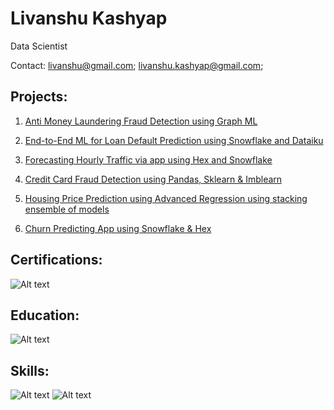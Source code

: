 # Livanshu Kashyap
Data Scientist

Contact: livanshu@gmail.com; livanshu.kashyap@gmail.com; 

## Projects:
1.  [Anti Money Laundering Fraud Detection using Graph ML](https://github.com/livanshu/Data_Science_Portfolio/tree/main/Projects/AML_TigerGraph_GSQL)

2.  [End-to-End ML for Loan Default Prediction using Snowflake and Dataiku](https://github.com/livanshu/Data_Science_Portfolio/tree/main/Projects/Loan_Default_Prediction_EndtoEnd_Snowflake_Dataiku)

3.  [Forecasting Hourly Traffic via app using Hex and Snowflake](https://app.hex.tech/97c67ab9-65ac-445a-9631-8c7227752a75/app/730b4a51-f606-4fb2-90d0-be276be64a49/latest)

4.  [Credit Card Fraud Detection using Pandas, Sklearn & Imblearn](https://github.com/livanshu/Data_Science_Portfolio/blob/main/Projects/fraud-detection.ipynb)

5.  [Housing Price Prediction using Advanced Regression using stacking ensemble of models](https://github.com/livanshu/Data_Science_Portfolio/tree/main/Projects/Housing_Price_Advanced_Regression)

6.  [Churn Predicting App using Snowflake & Hex](https://app.hex.tech/97c67ab9-65ac-445a-9631-8c7227752a75/app/f406a7bf-08d9-4802-9c87-7a40fb798d6f/latest)

   


## Certifications:
![Alt text](https://github.com/livanshu/Data_Science_Portfolio/blob/main/My%20Cheat%20Sheets/Portfolio%20Images/111.png)

## Education:
![Alt text](https://github.com/livanshu/Data_Science_Portfolio/blob/main/My%20Cheat%20Sheets/Portfolio%20Images/113.png)

## Skills:
![Alt text](https://github.com/livanshu/Data_Science_Portfolio/blob/main/My%20Cheat%20Sheets/Portfolio%20Images/114.png)
![Alt text](https://github.com/livanshu/Data_Science_Portfolio/blob/main/My%20Cheat%20Sheets/Portfolio%20Images/112.png)
